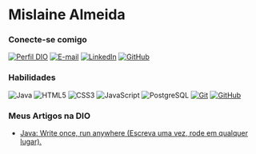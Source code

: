 # Mislaine Almeida


### Conecte-se comigo
[![Perfil DIO](https://img.shields.io/badge/-Meu%20Perfil%20na%20DIO-30A3DC?style=for-the-badge)](https://web.dio.me/users/a_s_mislaine)
[![E-mail](https://img.shields.io/badge/-Email-000?style=for-the-badge&logo=microsoft-outlook&logoColor=E94D5F)](mailto:SEUEMAIL@outlook.com)
[![LinkedIn](https://img.shields.io/badge/-LinkedIn-000?style=for-the-badge&logo=linkedin&logoColor=30A3DC)](https://www.linkedin.com/in/mislaine-almeida/)
[![GitHub](https://img.shields.io/badge/-GitHub-000?style=for-the-badge&logo=github&logoColor=30A3DC)](https://github.com/mislainealmeida)



### Habilidades
![Java](https://img.shields.io/badge/Java-000?style=for-the-badge&logo=javaColor=30A3DC)
![HTML5](https://img.shields.io/badge/HTML-000?style=for-the-badge&logo=html5Color=30A3DC)
![CSS3](https://img.shields.io/badge/CSS3-000?style=for-the-badge&logo=css3Color=E94D5F)
![JavaScript](https://img.shields.io/badge/JavaScript-000?style=for-the-badge&logo=javascriptColor=30A3DC)
![PostgreSQL](https://img.shields.io/badge/PostgreSQL-000?style=for-the-badge&logo=postgresqlColor=E94D5F)
[![Git](https://img.shields.io/badge/Git-000?style=for-the-badge&logo=gitColor=E94D5F)](https://git-scm.com/doc) 
[![GitHub](https://img.shields.io/badge/GitHub-000?style=for-the-badge&logo=githubColor=30A3DC)](https://docs.github.com/)


### Meus Artigos na DIO

 - [Java: Write once, run anywhere (Escreva uma vez, rode em qualquer lugar).](https://web.dio.me/articles/java-write-once-run-anywhere-escreva-uma-vez-rode-em-qualquer-lugar?back=%2Farticles&page=1&order=oldest)